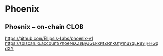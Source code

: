 # Phoenix

## Phoenix – on-chain CLOB

https://github.com/Ellipsis-Labs/phoenix-v1
https://solscan.io/account/PhoeNiXZ8ByJGLkxNfZRnkUfjvmuYqLR89jjFHGqdXY